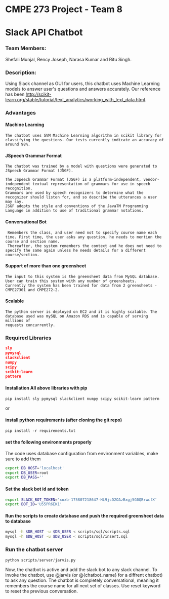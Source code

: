 # CMPE 273 Project - Team 8

# Slack API Chatbot

### Team Members:
Shefali Munjal, Rency Joseph, Narasa Kumar and Ritu Singh.

### Description: 

Using Slack channel as GUI for users, this chatbot uses Machine Learning models to answer user's questions and answers accurately. Our reference has been http://scikit-learn.org/stable/tutorial/text_analytics/working_with_text_data.html.

### Advantages

#### Machine Learning
	The chatbot uses SVM Machine Learning algorithm in scikit library for classifying the questions. Our tests currently indicate an accuracy of around 98%.
#### JSpeech Grammar Format
	The chatbot was trained by a model with questions were generated to JSpeech Grammar Format (JSGF).

	The JSpeech Grammar Format (JSGF) is a platform-independent, vendor-independent textual representation of grammars for use in speech recognition. 
	Grammars are used by speech recognizers to determine what the recognizer should listen for, and so describe the utterances a user may say. 
	JSGF adopts the style and conventions of the JavaTM Programming Language in addition to use of traditional grammar notations.
#### Conversational Bot
	 Remembers the class, and user need not to specify course name each time. First time, the user asks any question, he needs to mention the course and section name. 
	 Thereafter, the system remembers the context and he does not need to specify the same again unless he needs details for a different course/section. 
#### Support of more than one greensheet
	The input to this system is the greensheet data from MySQL database. User can train this system with any number of greensheets. 
	Currently the system has been trained for data from 2 greensheets -CMPE27301 and CMPE272-2.
#### Scalable
	The python server is deployed on EC2 and it is highly scalable. The database used was mySQL on Amazon RDS and is capable of serving millions of 
	requests concurrently.
	


### Required Libraries 
```json
sly
pymysql
slackclient
numpy
scipy
scikit-learn
pattern
```

#### Installation All above libraries with pip
```python
pip install sly pymysql slackclient numpy scipy scikit-learn pattern
```

or 

#### install python requirements (after cloning the git repo)
```python
pip install -r requirements.txt
```


#### set the following environments properly
The code uses database configuration from environment variables, make sure to add them
```bash
export DB_HOST='localhost'
export DB_USER=root
export DB_PASS=''
```

#### Set the slack bot id and token
```bash
export SLACK_BOT_TOKEN='xoxb-175807218647-HL9jcD2OAzBxgj5G0QBrwcfX'
export BOT_ID='U55PR6EK1'
```


#### Run the scripts to create database and push the required greensheet data to database
```bash
mysql -h $DB_HOST -u $DB_USER < scripts/sql/scripts.sql
mysql -h $DB_HOST -u $DB_USER < scripts/sql/insert.sql
```


### Run the chatbot server

```python
python scripts/server/jarvis.py
```

Now, the chatbot is active and add the slack bot to any slack channel. To invoke the chatbot, use @jarvis (or @{chatbot_name} for a diffrent chatbot) to ask any question. The chatbot is completely conversational, meaning it remembers the course name for all next set of classes. Use reset keyword to reset the previous conversation.